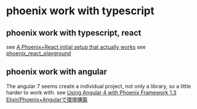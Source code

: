 # phoenix work with typescript

## phoenix work with typescript, react
see [A Phoenix+React initial setup that actually works](https://medium.com/@resir014/a-phoenix-react-initial-setup-that-actually-works-c943e48f1e9e)
see [phoenix_react_playground](https://github.com/resir014/phoenix_react_playground)

## phoenix work with angular
The angular 7 seems create a individual project, not only a library, so a little harder to work with.
see [Using Angular 4 with Phoenix Framework 1.3](http://blog.dtengeri.com/2017/10/phoenix-angular.html)
[Elixir/Phoenix+Angularで環境構築](https://qiita.com/tamanugi/items/d3e00937f1ee0bd49770)
